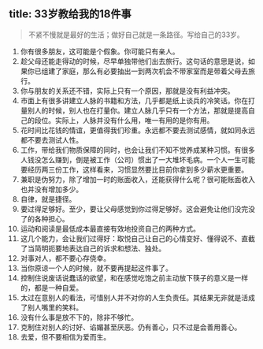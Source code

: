 title: 33岁教给我的18件事
------------------------------------
<!-- zh-CN:+ -->

> 不紧不慢就是最好的生活；做好自己就是一条路径。写给自己的33岁。

1. 你有很多朋友，这可能是个假象。你可能只有亲人。
2. 趁父母还能走得动的时候，尽早单独带他们出去旅行。这句话的意思是说，如果你已组建了家庭，那么有必要抽出一到两次机会不带家室而是带着父母去旅行。
3. 你与朋友的关系还不错，实际上只有一个原因，那就是没有利益冲突。
4. 市面上有很多讲建立人脉的书籍和方法，几乎都是纸上谈兵的冷笑话。你在打量别人的时候，别人也在打量你。建立人脉几乎只有一个方法，那就是提高自己的段位。实际上，人脉并没有什么用，唯一有用的是你有用。
5. 花时间比花钱的情谊，更值得我们珍重。永远都不要去测试感情，就如同永远都不要去测试人性。
6. 工作，带给我们物质保障的同时，也会让我们不知不觉养成某种习惯。有很多人钱没怎么赚到，倒是被工作（公司）惯出了一大堆坏毛病。一个人一生可能要经历两三份工作，这样看来，习惯显然要比目前你拿到多少薪水更重要。
7. 兼职是伪努力，除了增加一时的账面收入，还能获得什么呢？很可能账面收入也并没有增加多少。
8. 自律，就是捷径。
9. 要过得足够好。至少，要让父母感觉到你过得足够好。这会避免让他们没完没了的各种担心。
10. 运动和阅读是最低成本最直接有效地投资自己的两种方式。
11. 这几个能力，会让我们过得好：取悦自己让自己的心情变好、懂得说不、直截了当简明扼要地表达自己的诉求和想法、独处。
12. 对事对人，都不要心存侥幸。
13. 当你原谅一个人的时候，就不要再提起这件事了。
14. 控制住说废话说蠢话的欲望，和在感觉吃饱之前主动放下筷子的意义是一样的，都是一种自爱。
15. 太过在意别人的看法，可惜别人并不对你的人生负责任。其结果无非就是活成了别人嘴里的笑料。
16. 没有什么事是放不下的，除非不够忙。
17. 克制住对别人的讨好、谄媚甚至厌恶。仍有善心，只不过是会善用善心。
18. 去爱，但不要相信为爱而生。

<!-- zh-CN:- -->